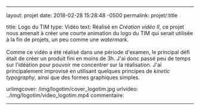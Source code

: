 ---

layout: projet
date: 2018-02-28 15:28:48 -0500
permalink: projet/:title

title: Logo du TIM
type: Vidéo
text: Réalisé en <i>Création vidéo II</i>, ce projet nous amenait à créer une courte animation du logo du TIM qui serait utilisée à la fin de projets, un peu comme une <i>watermark</i>. <br><br> Comme ce vidéo a été réalisé dans une période d'examen, le principal défi était de créer un produit fini en moins de 3h. J'ai donc passé peu de temps sur l'idéation pour pouvoir me concentrer sur la réalisation. J'ai principalement improvisé en utilisant quelques principes de <i>kinetic typography</i>, ainsi que des formes graphiques simples.

urlimgcover: /img/logotim/cover_logotim.jpg
urlvideo: ../img/logotim/video_logotim.mp4
commentaire: 

---